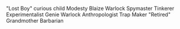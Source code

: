 "Lost Boy" curious child
Modesty Blaize Warlock Spymaster
Tinkerer Experimentalist
Genie Warlock Anthropologist
Trap Maker
"Retired" Grandmother Barbarian
